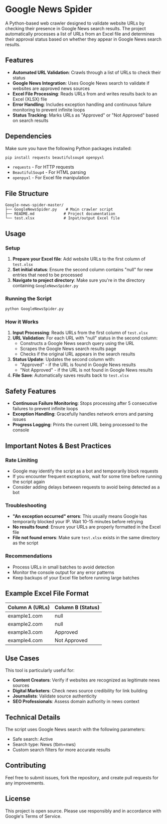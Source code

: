 # Google News Spider

A Python-based web crawler designed to validate website URLs by checking their presence in Google News search results. The project automatically processes a list of URLs from an Excel file and determines their approval status based on whether they appear in Google News search results.

## Features

- **Automated URL Validation**: Crawls through a list of URLs to check their status
- **Google News Integration**: Uses Google News search to validate if websites are approved news sources
- **Excel File Processing**: Reads URLs from and writes results back to an Excel (XLSX) file
- **Error Handling**: Includes exception handling and continuous failure monitoring to prevent infinite loops
- **Status Tracking**: Marks URLs as "Approved" or "Not Approved" based on search results

## Dependencies

Make sure you have the following Python packages installed:

```bash
pip install requests beautifulsoup4 openpyxl
```

- `requests` - For HTTP requests
- `BeautifulSoup4` - For HTML parsing
- `openpyxl` - For Excel file manipulation

## File Structure

```
Google-news-spider-master/
├── GoogleNewsSpider.py    # Main crawler script
├── README.md             # Project documentation
└── test.xlsx             # Input/output Excel file
```

## Usage

### Setup

1. **Prepare your Excel file**: Add website URLs to the first column of `test.xlsx`
2. **Set initial status**: Ensure the second column contains "null" for new entries that need to be processed
3. **Navigate to project directory**: Make sure you're in the directory containing `GoogleNewsSpider.py`

### Running the Script

```bash
python GoogleNewsSpider.py
```

### How it Works

1. **Input Processing**: Reads URLs from the first column of `test.xlsx`
2. **URL Validation**: For each URL with "null" status in the second column:
   - Constructs a Google News search query using the URL
   - Scrapes the Google News search results page
   - Checks if the original URL appears in the search results
3. **Status Update**: Updates the second column with:
   - "Approved" - if the URL is found in Google News results
   - "Not Approved" - if the URL is not found in Google News results
4. **File Save**: Automatically saves results back to `test.xlsx`

## Safety Features

- **Continuous Failure Monitoring**: Stops processing after 5 consecutive failures to prevent infinite loops
- **Exception Handling**: Gracefully handles network errors and parsing issues
- **Progress Logging**: Prints the current URL being processed to the console

## Important Notes & Best Practices

### Rate Limiting
- Google may identify the script as a bot and temporarily block requests
- If you encounter frequent exceptions, wait for some time before running the script again
- Consider adding delays between requests to avoid being detected as a bot

### Troubleshooting
- **"An exception occurred" errors**: This usually means Google has temporarily blocked your IP. Wait 10-15 minutes before retrying
- **No results found**: Ensure your URLs are properly formatted in the Excel file
- **File not found errors**: Make sure `test.xlsx` exists in the same directory as the script

### Recommendations
- Process URLs in small batches to avoid detection
- Monitor the console output for any error patterns
- Keep backups of your Excel file before running large batches

## Example Excel File Format

| Column A (URLs) | Column B (Status) |
|----------------|-------------------|
| example1.com   | null             |
| example2.com   | null             |
| example3.com   | Approved         |
| example4.com   | Not Approved     |

## Use Cases

This tool is particularly useful for:
- **Content Creators**: Verify if websites are recognized as legitimate news sources
- **Digital Marketers**: Check news source credibility for link building
- **Journalists**: Validate source authenticity
- **SEO Professionals**: Assess domain authority in news context

## Technical Details

The script uses Google News search with the following parameters:
- Safe search: Active
- Search type: News (tbm=nws)
- Custom search filters for more accurate results

## Contributing

Feel free to submit issues, fork the repository, and create pull requests for any improvements.

## License

This project is open source. Please use responsibly and in accordance with Google's Terms of Service.


